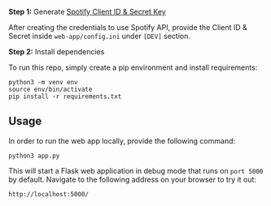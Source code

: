**Step 1:** Generate [Spotify Client ID & Secret Key](https://developer.spotify.com/dashboard/login)

After creating the credentials to use Spotify API, provide the Client ID & Secret inside `web-app/config.ini` under `[DEV]` section.

**Step 2:** Install dependencies

To run this repo, simply create a pip environment and install requirements:
```
python3 -m venv env
source env/bin/activate
pip install -r requirements.txt
```

## Usage 
In order to run the web app locally, provide the following command:
```
python3 app.py
```

This will start a Flask web application in debug mode that runs on `port 5000` by default. Navigate to the following address on your browser to try it out:

```
http://localhost:5000/
```

